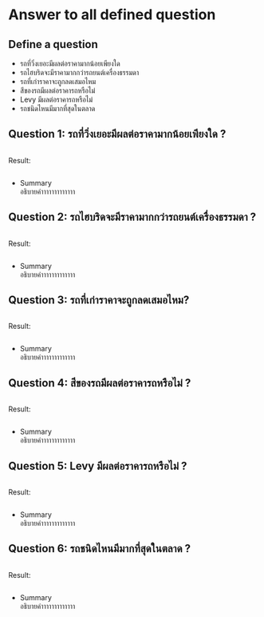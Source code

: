 # Answer to all defined question
## Define a question
- รถที่วิ่งเยอะมีผลต่อราคามากน้อยเพียงใด
- รถไฮบริดจะมีราคามากกว่ารถยนต์เครื่องธรรมดา
- รถที่เก่าราคาจะถูกลดเสมอไหม
- สีของรถมีผลต่อราคารถหรือไม่
- Levy มีผลต่อราคารถหรือไม่
- รถชนิดไหนมีมากที่สุดในตลาด
## Question 1: รถที่วิ่งเยอะมีผลต่อราคามากน้อยเพียงใด ?
```

```
Result:

```
```
- Summary <br>
อธิบายค่าาาาาาาาาาาาา
## Question 2: รถไฮบริดจะมีราคามากกว่ารถยนต์เครื่องธรรมดา ?
```

```
Result:

```
```
- Summary <br>
อธิบายค่าาาาาาาาาาาาา
## Question 3: รถที่เก่าราคาจะถูกลดเสมอไหม?
```

```
Result:

```
```
- Summary <br>
อธิบายค่าาาาาาาาาาาาา
## Question 4: สีของรถมีผลต่อราคารถหรือไม่ ?
```

```
Result:

```
```
- Summary <br>
อธิบายค่าาาาาาาาาาาาา
## Question 5: Levy มีผลต่อราคารถหรือไม่ ?
```

```
Result:

```
```
- Summary <br>
อธิบายค่าาาาาาาาาาาาา
## Question 6: รถชนิดไหนมีมากที่สุดในตลาด ?
```

```
Result:

```
```
- Summary <br>
อธิบายค่าาาาาาาาาาาาา

